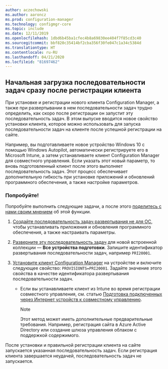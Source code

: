 ```yaml
---
author: aczechowski
ms.author: aaroncz
ms.prod: configuration-manager
ms.technology: configmgr-core
ms.topic: include
ms.date: 12/11/2019
ms.openlocfilehash: 1dbd6b45ba1cfec4b8a69830ee404f7f85cd3c40
ms.sourcegitcommit: bbf820c35414bf2cba356f30fe047c1a34c5384d
ms.translationtype: HT
ms.contentlocale: ru-RU
ms.lasthandoff: 04/21/2020
ms.locfileid: "81697462"
---
```

## <a name="bootstrap-a-task-sequence-immediately-after-client-registration"></a><a name="bkmk_provisionts"></a> Начальная загрузка последовательности задач сразу после регистрации клиента

<!--5526972-->

При установке и регистрации нового клиента Configuration Manager, а также при развертывании в нем последовательности задач трудно определить, как скоро после регистрации он запустит эту последовательность задач. В этом выпуске вводится новое свойство установки клиента, которое можно использовать для запуска последовательности задач на клиенте после успешной регистрации на сайте.

Например, вы подготавливаете новое устройство Windows 10 с помощью Windows Autopilot, автоматически регистрируете его в Microsoft Intune, а затем устанавливаете клиент Configuration Manager для совместного управления. Если указать этот новый параметр, то вновь подготовленный клиент после этого выполняет последовательность задач. Этот процесс обеспечивает дополнительную гибкость при установке приложений и обновлений программного обеспечения, а также настройке параметров.

### <a name="try-it-out"></a>Попробуйте!

Попробуйте выполнить следующие задачи, а после этого [поделитесь с нами своим мнением](../../../../understand/find-help.md#product-feedback) об этой функции.

1. [Создайте последовательность задач развертывания не для ОС](../../../../../osd/deploy-use/create-a-task-sequence-for-non-operating-system-deployments.md), чтобы устанавливать приложения и обновления программного обеспечения, а также настраивать параметры.

1. [Разверните эту последовательность задач](../../../../../osd/deploy-use/deploy-a-task-sequence.md) для новой встроенной коллекции — **Все устройства подготовки**. Запишите идентификатор развертывания последовательности задач, например `PRI20001`.

1. [Установите клиент Configuration Manager](../../../../clients/deploy/deploy-clients-to-windows-computers.md#BKMK_Manual) на устройстве и включите следующее свойство: `PROVISIONTS=PRI20001`. Задайте значение этого свойства в качестве идентификатора развертывания последовательности задач.

    - Если вы устанавливаете клиент из Intune во время регистрации совместного управления, см. статью [Подготовка подключенных через Интернет устройств к совместному управлению](../../../../../comanage/how-to-prepare-Win10.md).

      > [!NOTE]
      > Этот метод может иметь дополнительные предварительные требования. Например, регистрация сайта в Azure Active Directory или создание шлюза управления облаком с поддержкой содержимого.

После установки и правильной регистрации клиента на сайте запускается указанная последовательность задач. Если регистрация клиента завершается неудачей, последовательность задач не запускается.
